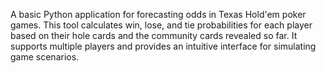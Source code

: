 A basic Python application for forecasting odds in Texas Hold'em poker games. This tool calculates win, lose, and tie probabilities for each player based on their hole cards and the community cards revealed so far. It supports multiple players and provides an intuitive interface for simulating game scenarios.
